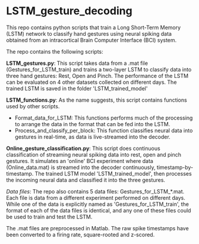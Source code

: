 # LSTM_gesture_decoding

This repo contains python scripts that train a Long Short-Term Memory (LSTM) network to classify hand gestures using neural spiking data obtained from an intracortical Brain Computer Interface (BCI) system.

The repo contains the following scripts:

**LSTM_gestures.py**: This script takes data from a .mat file (Gestures_for_LSTM_train) and trains a two-layer LSTM to classify data into three hand gestures: Rest, Open and Pinch. The performance of the LSTM can be evaluated on 4 other datasets collected on different days. The trained LSTM is saved in the folder 'LSTM_trained_model'

**LSTM_functions.py**: As the name suggests, this script contains functions used by other scripts.
- Format_data_for_LSTM: This functions performs much of the processing to arrange the data in the format that can be fed into the LSTM.
- Process_and_classify_per_block: This function classifies neural data into gestures in real-time, as data is live-streamed into the decoder.

**Online_gesture_classification.py**: This script does continuous classification of streaming neural spiking data into rest, open and pinch gestures. It simulates an 'online' BCI experiment where data (Online_data.mat) is streamed into the decoder continuously, timestamp-by-timestamp. The trained LSTM model 'LSTM_trained_model', then processes the incoming neural data and classified it into the three gestures.

_Data files_: The repo also contains 5 data files: Gestures_for_LSTM_*.mat. Each file is data from a different experiment performed on different days. While one of the data is explicitly named as 'Gestures_for_LSTM_train', the format of each of the data files is identical, and any one of these files could be used to train and test the LSTM.

The .mat files are preprocessed in Matlab. The raw spike timestamps have been converted to a firing rate, square-rooted and z-scored.

